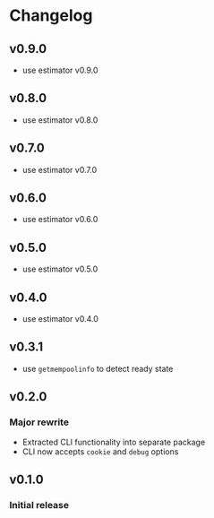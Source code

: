 # Changelog

## v0.9.0
- use estimator v0.9.0

## v0.8.0
- use estimator v0.8.0

## v0.7.0
- use estimator v0.7.0

## v0.6.0
- use estimator v0.6.0

## v0.5.0
- use estimator v0.5.0

## v0.4.0
- use estimator v0.4.0

## v0.3.1
- use `getmempoolinfo` to detect ready state

## v0.2.0
### Major rewrite
- Extracted CLI functionality into separate package
- CLI now accepts `cookie` and `debug` options

## v0.1.0
### Initial release
